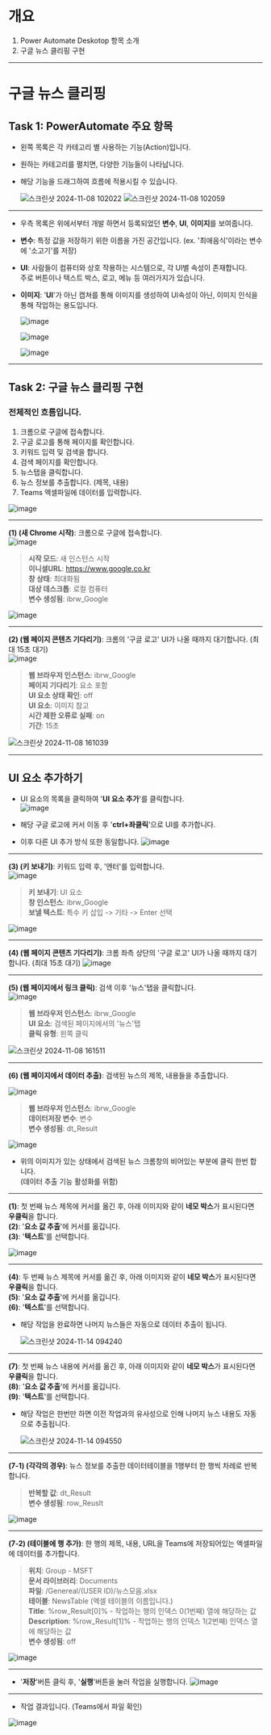 # 개요
1. Power Automate Deskotop 항목 소개
2. 구글 뉴스 클리핑 구현

---
# 구글 뉴스 클리핑

## Task 1: PowerAutomate 주요 항목

- 왼쪽 목록은 각 카테고리 별 사용하는 기능(Action)입니다.
- 원하는 카테고리를 펼치면, 다양한 기능들이 나타납니다.
- 해당 기능을 드래그하여 흐름에 적용시킬 수 있습니다.<br>

    ![스크린샷 2024-11-08 102022](https://github.com/user-attachments/assets/85f81b55-6fe8-40b1-8c25-ef2451ae3183)
    ![스크린샷 2024-11-08 102059](https://github.com/user-attachments/assets/d9e909ad-93fa-4878-afc3-10ae1ebc290f)
---
- 우측 목록은 위에서부터 개발 하면서 등록되었던 **변수**, **UI**, **이미지**를 보여줍니다.
- **변수**: 특정 값을 저장하기 위한 이름을 가진 공간입니다. (ex. '최애음식'이라는 변수에 '소고기'를 저장)
- **UI**: 사람들이 컴퓨터와 상호 작용하는 시스템으로, 각 UI별 속성이 존재합니다. <br>
          주로 버튼이나 텍스트 박스, 로고, 메뉴 등 여러가지가 있습니다. 
- **이미지**: '**UI**'가 아닌 캡쳐를 통해 이미지를 생성하여 UI속성이 아닌, 이미지 인식을 통해 작업하는 용도입니다.<br>


    ![image](https://github.com/user-attachments/assets/c27b4ed7-d967-40d6-bd7d-e1ccdf982f41)


    ![image](https://github.com/user-attachments/assets/677e61ce-dd8b-4c9a-9a10-354fa6d75748)


    ![image](https://github.com/user-attachments/assets/0bb9b5e2-7bc1-43c0-94ed-07375fb20b96)

---
## Task 2: 구글 뉴스 클리핑 구현
### 전체적인 흐름입니다.
1. 크롬으로 구글에 접속합니다.
2. 구글 로고를 통해 페이지를 확인합니다.
3. 키워드 입력 및 검색을 합니다.
4. 검색 페이지를 확인합니다.
5. 뉴스탭을 클릭합니다.
6. 뉴스 정보를 추출합니다. (제목, 내용)
7. Teams 엑셀파일에 데이터를 입력합니다.

![image](https://github.com/user-attachments/assets/878bfad8-4362-4b49-9168-29c5c8906adf)

---
**(1) (새 Chrome 시작)**: 크롬으로 구글에 접속합니다.<br>
![image](https://github.com/user-attachments/assets/5d11bef4-d50c-40b2-9bf3-9faba6034734)

>**시작 모드**: 새 인스턴스 시작<br>
>**이니셜URL**: https://www.google.co.kr<br>
>**창 상태**: 최대화됨<br>
>**대상 데스크톱**: 로컬 컴퓨터<br>
>**변수 생성됨**: ibrw_Google<br>

![image](https://github.com/user-attachments/assets/7aac1f25-606d-427d-901d-d4234bcc72c0)

---

**(2) (웹 페이지 콘텐츠 기다리기)**: 크롬의 '구글 로고' UI가 나올 때까지 대기합니다. (최대 15초 대기)<br>
![image](https://github.com/user-attachments/assets/7ea29925-828a-41ee-8ebb-a14b06c245d2)

>**웹 브라우저 인스턴스**: ibrw_Google<br>
>**페이지 기다리기**: 요소 포함<br>
>**UI 요소 상태 확인**: off<br>
>**UI 요소**: 이미지 참고<br>
>**시간 제한 오류로 실패**: on<br>
>**기간**: 15초<br>

![스크린샷 2024-11-08 161039](https://github.com/user-attachments/assets/6d9c3554-cd3a-4080-9764-a78fd05cc231)

---
## UI 요소 추가하기
- UI 요소의 목록을 클릭하여 '**UI 요소 추가**'를 클릭합니다.<br>
    ![image](https://github.com/user-attachments/assets/f8f492ec-15b5-45bc-9e6b-7040b74b690b)

- 해당 구글 로고에 커서 이동 후 '**ctrl+좌클릭**'으로 UI를 추가합니다.
- 이후 다른 UI 추가 방식 또한 동일합니다.
    ![image](https://github.com/user-attachments/assets/339d0751-ea89-4a12-837c-398ce6a6db63)
---
**(3) (키 보내기)**: 키워드 입력 후, '엔터'를 입력합니다.<br>
![image](https://github.com/user-attachments/assets/a350513e-354d-4e80-81dd-40ac5be79109)

>**키 보내기**: UI 요소<br>
>**창 인스턴스**: ibrw_Google<br>
>**보낼 텍스트**: 특수 키 삽입 -> 기타 -> Enter 선택<br>

![image](https://github.com/user-attachments/assets/113864ec-0887-4c5e-9d27-c83be3068e26)

---
**(4) (웹 페이지 콘텐츠 기다리기)**: 크롬 좌측 상단의 '구글 로고' UI가 나올 때까지 대기합니다. (최대 15초 대기)
![image](https://github.com/user-attachments/assets/982de1bb-62f9-4e0a-8e33-94d8ee8e7d4e)

---
**(5) (웹 페이지에서 링크 클릭)**: 검색 이후 '뉴스'탭을 클릭합니다.<br>
![image](https://github.com/user-attachments/assets/eaeab4c7-2ef9-4f17-b49b-07c19bc4b7e5)

>**웹 브라우저 인스턴스**: ibrw_Google<br>
>**UI 요소**: 검색된 페이지에서의 '뉴스'탭<br>
>**클릭 유형**: 왼쪽 클릭<br>

  ![스크린샷 2024-11-08 161511](https://github.com/user-attachments/assets/24ee0758-8537-4427-8ac6-76f36625ec94)
  
---
**(6) (웹 페이지에서 데이터 추출)**: 검색된 뉴스의 제목, 내용들을 추출합니다.<br>

  ![image](https://github.com/user-attachments/assets/18b803f0-d18a-4ffe-8f89-55f6c7a0642d)
    
>**웹 브라우저 인스턴스**: ibrw_Google<br>
>**데이터저장 변수**: 변수<br>
>**변수 생성됨**: dt_Result<br>

  ![image](https://github.com/user-attachments/assets/8cfb6612-15f3-4e1d-8977-f5e051a23edc)

- 위의 이미지가 있는 상태에서 검색된 뉴스 크롬창의 비어있는 부분에 클릭 한번 합니다.<br>
  (데이터 추출 기능 활성화를 위함)<br>

---
  **(1)**: 첫 번째 뉴스 제목에 커서를 옮긴 후, 아래 이미지와 같이 **네모 박스**가 표시된다면 **우클릭**을 합니다.<br>
  **(2)**: '**요소 값 추출**'에 커서를 옮깁니다.<br>
  **(3)**: '**텍스트**'를 선택합니다.<br>
  
  ![image](https://github.com/user-attachments/assets/82de592f-c9b9-4220-866b-3fef9c2907b8)

---
  **(4)**: 두 번째 뉴스 제목에 커서를 옮긴 후, 아래 이미지와 같이 **네모 박스**가 표시된다면 **우클릭**을 합니다.<br>
  **(5)**: '**요소 값 추출**'에 커서를 옮깁니다.<br>
  **(6)**: '**텍스트**'를 선택합니다.<br>

- 해당 작업을 완료하면 나머지 뉴스들은 자동으로 데이터 추출이 됩니다.<br>

  ![스크린샷 2024-11-14 094240](https://github.com/user-attachments/assets/68752091-18e8-4c2f-aae5-0fa7c2a235e2)

---
  **(7)**: 첫 번째 뉴스 내용에 커서를 옮긴 후, 아래 이미지와 같이 **네모 박스**가 표시된다면 **우클릭**을 합니다.<br>
  **(8)**: '**요소 값 추출**'에 커서를 옮깁니다.<br>
  **(9)**: '**텍스트**'를 선택합니다.<br>

- 해당 작업은 한번만 하면 이전 작업과의 유사성으로 인해 나머지 뉴스 내용도 자동으로 추출됩니다.<br>

  ![스크린샷 2024-11-14 094550](https://github.com/user-attachments/assets/d07773d2-281e-4db2-a9e4-2ee82bc6f61f)


---
**(7-1) (각각의 경우)**: 뉴스 정보를 추출한 데이터테이블을 1행부터 한 행씩 차례로 반복합니다.<br>

>**반복할 값**: dt_Result<br>
>**변수 생성됨**: row_Reuslt<br>

  ![image](https://github.com/user-attachments/assets/87a8d284-250a-4773-a4ff-055e6d53e4ed)

---
**(7-2) (테이블에 행 추가)**: 한 행의 제목, 내용, URL을 Teams에 저장되어있는 엑셀파일에 데이터를 추가합니다.

>**위치**: Group - MSFT<br>
>**문서 라이브러리**: Documents<br>
>**파일**: /Genereal/(USER ID)/뉴스모음.xlsx<br>
>**테이블**: NewsTable (엑셀 테이블의 이름입니다.)<br>
>**Title**: %row_Result[0]% - 작업하는 행의 인덱스 0(1번째) 열에 해당하는 값<br>
>**Description**: %row_Result[1]% - 작업하는 행의 인덱스 1(2번째) 인덱스 열에 해당하는 값<br>
>**변수 생성됨**: off<br>

  ![image](https://github.com/user-attachments/assets/e8054dc5-a6a6-4752-befe-456abecbb3d5)
  
---
- '**저장**'버튼 클릭 후, '**실행**'버튼을 눌러 작업을 실행합니다.
![image](https://github.com/user-attachments/assets/75847b39-4d00-4869-beb1-f08b9ec6d73b)

  
---
- 작업 결과입니다. (Teams에서 파일 확인)

![image](https://github.com/user-attachments/assets/9ccf4111-7abd-4e9f-8d6b-1abd84cb51f9)


